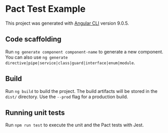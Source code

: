 # Pact Test Example

This project was generated with [Angular CLI](https://github.com/angular/angular-cli) version 9.0.5.

## Code scaffolding

Run `ng generate component component-name` to generate a new component. You can also use `ng generate directive|pipe|service|class|guard|interface|enum|module`.

## Build

Run `ng build` to build the project. The build artifacts will be stored in the `dist/` directory. Use the `--prod` flag for a production build.

## Running unit tests

Run `npm run test` to execute the unit and the Pact tests with Jest.

